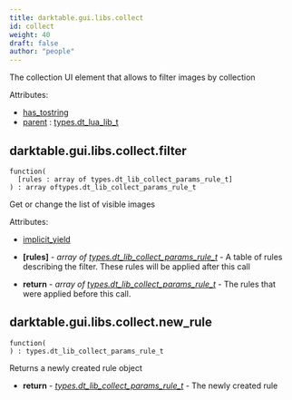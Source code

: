 ```yaml
---
title: darktable.gui.libs.collect
id: collect
weight: 40
draft: false
author: "people"
---
```


The collection UI element that allows to filter images by collection

Attributes:
* [has_tostring](../../../Attributes#has_tostring)
* [parent](../Attributes#parent) : [types.dt_lua_lib_t](../../../types/dt_lua_lib_t)

## darktable.gui.libs.collect.filter

```
function(
  [rules : array of types.dt_lib_collect_params_rule_t]
) : array oftypes.dt_lib_collect_params_rule_t
```
Get or change the list of visible images

Attributes:
* [implicit_yield](../../../Attributes#implicit_yield)

* **\[rules\]** - _array of [types.dt_lib_collect_params_rule_t](../../../types/dt_lib_collect_params_rule_t)_ - A table of rules describing the filter. These rules will be applied after this call
* **return** - _array of [types.dt_lib_collect_params_rule_t](../../../types/dt_lib_collect_params_rule_t)_ - The rules that were applied before this call.

## darktable.gui.libs.collect.new_rule

```
function(
) : types.dt_lib_collect_params_rule_t
```

Returns a newly created rule object

* **return** - _[types.dt_lib_collect_params_rule_t](../../../types/dt_lib_collect_params_rule_t)_ - The newly created rule

